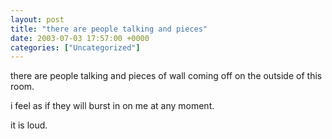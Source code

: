 ```yaml
---
layout: post
title: "there are people talking and pieces"
date: 2003-07-03 17:57:00 +0000
categories: ["Uncategorized"]
---
```


there are people talking and pieces of wall coming off on the outside of this room. 

i feel as if they will burst in on me at any moment.

it is loud.
